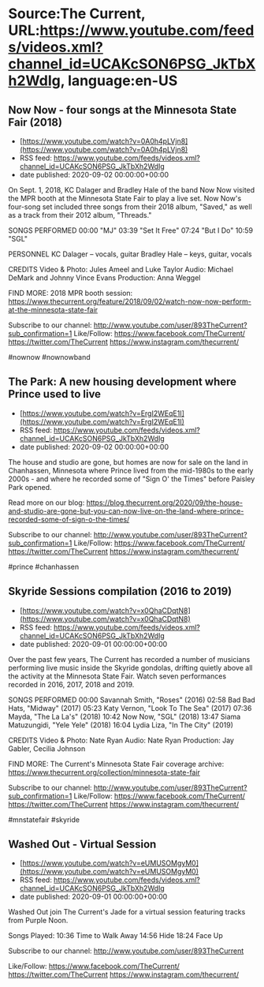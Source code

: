 # Source:The Current, URL:https://www.youtube.com/feeds/videos.xml?channel_id=UCAKcSON6PSG_JkTbXh2WdIg, language:en-US

## Now Now - four songs at the Minnesota State Fair (2018)
 - [https://www.youtube.com/watch?v=0A0h4pLVjn8](https://www.youtube.com/watch?v=0A0h4pLVjn8)
 - RSS feed: https://www.youtube.com/feeds/videos.xml?channel_id=UCAKcSON6PSG_JkTbXh2WdIg
 - date published: 2020-09-02 00:00:00+00:00

On Sept. 1, 2018, KC Dalager and Bradley Hale of the band Now Now visited the MPR booth at the Minnesota State Fair to play a live set. Now Now's four-song set included three songs from their 2018 album, "Saved," as well as a track from their 2012 album, "Threads."

SONGS PERFORMED
00:00 "MJ"
03:39 "Set It Free"
07:24 "But I Do"
10:59 "SGL"

PERSONNEL
KC Dalager – vocals, guitar
Bradley Hale – keys, guitar, vocals

CREDITS
Video & Photo: Jules Ameel and Luke Taylor
Audio: Michael DeMark and Johnny Vince Evans
Production: Anna Weggel

FIND MORE:
2018 MPR booth session: https://www.thecurrent.org/feature/2018/09/02/watch-now-now-perform-at-the-minnesota-state-fair

Subscribe to our channel:
http://www.youtube.com/user/893TheCurrent?sub_confirmation=1
Like/Follow:
https://www.facebook.com/TheCurrent/
https://twitter.com/TheCurrent
https://www.instagram.com/thecurrent/

#nownow #nownowband

## The Park: A new housing development where Prince used to live
 - [https://www.youtube.com/watch?v=ErgI2WEqE1I](https://www.youtube.com/watch?v=ErgI2WEqE1I)
 - RSS feed: https://www.youtube.com/feeds/videos.xml?channel_id=UCAKcSON6PSG_JkTbXh2WdIg
 - date published: 2020-09-02 00:00:00+00:00

The house and studio are gone, but homes are now for sale on the land in Chanhassen, Minnesota where Prince lived from the mid-1980s to the early 2000s - and where he recorded some of "Sign O' the Times" before Paisley Park opened.

Read more on our blog: https://blog.thecurrent.org/2020/09/the-house-and-studio-are-gone-but-you-can-now-live-on-the-land-where-prince-recorded-some-of-sign-o-the-times/

Subscribe to our channel:
http://www.youtube.com/user/893TheCurrent?sub_confirmation=1
Like/Follow:
https://www.facebook.com/TheCurrent/
https://twitter.com/TheCurrent
https://www.instagram.com/thecurrent/

#prince #chanhassen

## Skyride Sessions compilation (2016 to 2019)
 - [https://www.youtube.com/watch?v=x0QhaCDqtN8](https://www.youtube.com/watch?v=x0QhaCDqtN8)
 - RSS feed: https://www.youtube.com/feeds/videos.xml?channel_id=UCAKcSON6PSG_JkTbXh2WdIg
 - date published: 2020-09-01 00:00:00+00:00

Over the past few years, The Current has recorded a number of musicians performing live music inside the Skyride gondolas, drifting quietly above all the activity at the Minnesota State Fair. Watch seven performances recorded in 2016, 2017, 2018 and 2019.

SONGS PERFORMED
00:00 Savannah Smith, "Roses" (2016)
02:58 Bad Bad Hats, "Midway" (2017)
05:23 Katy Vernon, "Look To The Sea" (2017)
07:36 Mayda, "The La La's" (2018)
10:42 Now Now, "SGL" (2018)
13:47 Siama Matuzungidi, "Yele Yele" (2018)
16:04 Lydia Liza, "In The City" (2019)

CREDITS
Video & Photo: Nate Ryan
Audio: Nate Ryan
Production: Jay Gabler, Cecilia Johnson

FIND MORE:
The Current's Minnesota State Fair coverage archive:
https://www.thecurrent.org/collection/minnesota-state-fair

Subscribe to our channel:
http://www.youtube.com/user/893TheCurrent?sub_confirmation=1
Like/Follow:
https://www.facebook.com/TheCurrent/
https://twitter.com/TheCurrent
https://www.instagram.com/thecurrent/

#mnstatefair #skyride

## Washed Out - Virtual Session
 - [https://www.youtube.com/watch?v=eUMUSOMgyM0](https://www.youtube.com/watch?v=eUMUSOMgyM0)
 - RSS feed: https://www.youtube.com/feeds/videos.xml?channel_id=UCAKcSON6PSG_JkTbXh2WdIg
 - date published: 2020-09-01 00:00:00+00:00

Washed Out join The Current's Jade for a virtual session featuring tracks from Purple Noon.

Songs Played:
10:36 Time to Walk Away
14:56 Hide
18:24 Face Up

Subscribe to our channel:
http://www.youtube.com/user/893TheCurrent

Like/Follow:
https://www.facebook.com/TheCurrent/
https://twitter.com/TheCurrent
https://www.instagram.com/thecurrent/

